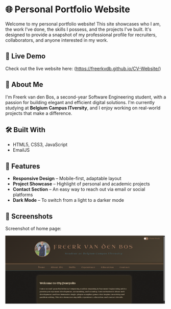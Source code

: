 # 🌐 Personal Portfolio Website

Welcome to my personal portfolio website! This site showcases who I am, the work I've done, the skills I possess, and the projects I've built. It's designed to provide a snapshot of my professional profile for recruiters, collaborators, and anyone interested in my work.

## 🔗 Live Demo

Check out the live website here: (https://freerkvdb.github.io/CV-Website/)

## 🧑 About Me

I'm Freerk van den Bos, a second-year Software Engineering student, with a passion for building elegant and efficient digital solutions. I'm currently studying at **Belgium Campus ITversity**, and I enjoy working on real-world projects that make a difference.

## 🛠️ Built With

- HTML5, CSS3, JavaScript 
- EmailJS

## 📁 Features

- **Responsive Design** – Mobile-first, adaptable layout
- **Project Showcase** – Highlight of personal and academic projects
- **Contact Section** – An easy way to reach out via email or social platforms
- **Dark Mode** – To switch from a light to a darker mode

## 📸 Screenshots

Screenshot of home page:

<img src="Homepage.png" alt="Homepage Screenshot" width="500"/>




